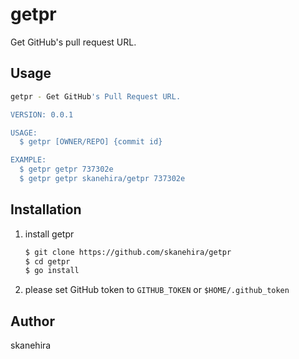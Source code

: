 # getpr
Get GitHub's pull request URL.

## Usage

```sh
getpr - Get GitHub's Pull Request URL.

VERSION: 0.0.1

USAGE:
  $ getpr [OWNER/REPO] {commit id}

EXAMPLE:
  $ getpr getpr 737302e
  $ getpr getpr skanehira/getpr 737302e
```

## Installation
1. install getpr
   ```sh
   $ git clone https://github.com/skanehira/getpr
   $ cd getpr
   $ go install
   ```

2. please set GitHub token to `GITHUB_TOKEN` or `$HOME/.github_token`

## Author
skanehira
